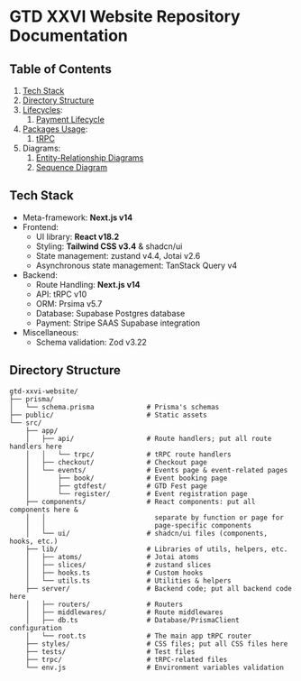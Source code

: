 # GTD XXVI Website Repository Documentation

## Table of Contents

1. [Tech Stack](#tech-stack)
2. [Directory Structure](#directory-structure)
3. [Lifecycles](./lifecycles.md):
   1. [Payment Lifecycle](./lifecycles.md#payment-lifecycle)
4. [Packages Usage](./packages-usage.md):
   1. [tRPC](./packages-usage.md#trpc)
5. Diagrams:
   1. [Entity-Relationship Diagrams](./er-diagrams.md)
   2. [Sequence Diagram](./sequence-diagrams.md)

## Tech Stack

- Meta-framework: **Next.js v14**
- Frontend:
  - UI library: **React v18.2**
  - Styling: **Tailwind CSS v3.4** & shadcn/ui
  - State management: zustand v4.4, Jotai v2.6
  - Asynchronous state management: TanStack Query v4
- Backend:
  - Route Handling: **Next.js v14**
  - API: tRPC v10
  - ORM: Prsima v5.7
  - Database: Supabase Postgres database
  - Payment: Stripe SAAS Supabase integration
- Miscellaneous:
  - Schema validation: Zod v3.22

## Directory Structure

```
gtd-xxvi-website/
├── prisma/
│   └── schema.prisma             # Prisma's schemas
├── public/                       # Static assets
└── src/
    ├── app/
    │   ├── api/                  # Route handlers; put all route handlers here
    │   │   └── trpc/             # tRPC route handlers
    │   ├── checkout/             # Checkout page
    │   └── events/               # Events page & event-related pages
    │       ├── book/             # Event booking page
    │       ├── gtdfest/          # GTD Fest page
    │       └── register/         # Event registration page
    ├── components/               # React components: put all components here &
    │   │                           separate by function or page for
    │   │                           page-specific components
    │   └── ui/                   # shadcn/ui files (components, hooks, etc.)
    ├── lib/                      # Libraries of utils, helpers, etc.
    │   ├── atoms/                # Jotai atoms
    │   ├── slices/               # zustand slices
    │   ├── hooks.ts              # Custom hooks
    │   └── utils.ts              # Utilities & helpers
    ├── server/                   # Backend code; put all backend code here
    │   ├── routers/              # Routers
    │   ├── middlewares/          # Route middlewares
    │   ├── db.ts                 # Database/PrismaClient configuration
    │   └── root.ts               # The main app tRPC router
    ├── styles/                   # CSS files; put all CSS files here
    ├── tests/                    # Test files
    ├── trpc/                     # tRPC-related files
    └── env.js                    # Environment variables validation
```
